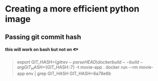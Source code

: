 # Creating a more efficient python image

## Passing git commit hash

#### this will work on bash but not on 🐟

> export GIT_HASH=$(git rev-parse HEAD)
> docker build --build-arg GIT_HASH=${GIT_HASH::7} -t movie-app .
> docker run --rm movie-app env | grep GIT_HASH
> GIT_HASH=6a78e6b
